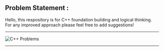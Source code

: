 ## Problem Statement : 
Hello, this respository is for C++ foundation building and logical thinking. For any improved approach please feel free to add suggestions!
***
![C++ Problems]([https://github.com/KARTIKPARATKAR/Fake-News-Detection-Using-Machine-Learning/assets/100400207/f85dd273-231c-48a0-86ec-94d838a52ffe](https://www.google.com/url?sa=i&url=https%3A%2F%2Fwww.simplilearn.com%2Fwhat-is-cpp-programming-article&psig=AOvVaw2stNb8wM3w69ikXGwm3Cq6&ust=1711308099730000&source=images&cd=vfe&opi=89978449&ved=0CBIQjRxqFwoTCJCWz8uNi4UDFQAAAAAdAAAAABAE)https://www.google.com/url?sa=i&url=https%3A%2F%2Fwww.simplilearn.com%2Fwhat-is-cpp-programming-article&psig=AOvVaw2stNb8wM3w69ikXGwm3Cq6&ust=1711308099730000&source=images&cd=vfe&opi=89978449&ved=0CBIQjRxqFwoTCJCWz8uNi4UDFQAAAAAdAAAAABAE)
***

